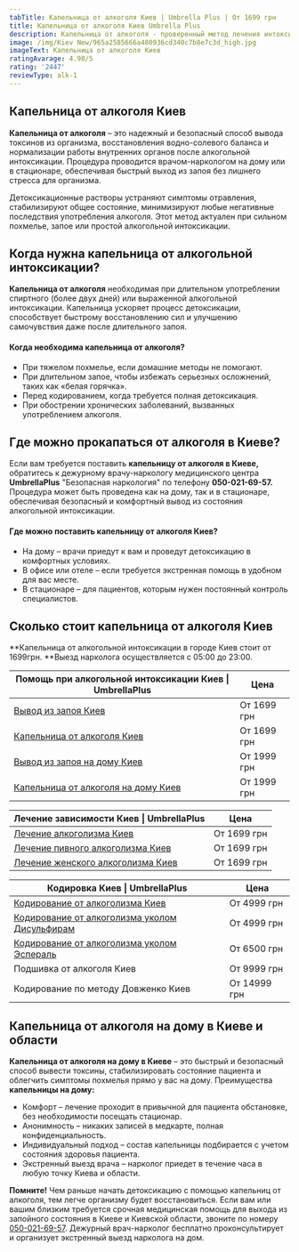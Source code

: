 ```yaml
---
tabTitle: Капельница от алкоголя Киев | Umbrella Plus | От 1699 грн
title: Капельница от алкоголя Киев Umbrella Plus
description: Капельница от алкоголя - проверенный метод лечения интоксикации
image: /img/Kiev New/965a2585666a480936cd340c7b8e7c3d_high.jpg
imageText: Капельница от алкоголя Киев
ratingAvarage: 4.98/5
rating: '2447'
reviewType: alk-1
---
```


## Капельница от алкоголя Киев

**Капельница от алкоголя** – это надежный и безопасный способ вывода токсинов из организма, восстановления водно-солевого баланса и нормализации работы внутренних органов после алкогольной интоксикации. Процедура проводится врачом-наркологом на дому или в стационаре, обеспечивая быстрый выход из запоя без лишнего стресса для организма.

Детоксикационные растворы устраняют симптомы отравления, стабилизируют общее состояние, минимизируют любые негативные последствия употребления алкоголя. Этот метод актуален при сильном похмелье, запое или простой алкогольной интоксикации.

## Когда нужна капельница от алкогольной интоксикации?

**Капельница от алкоголя** необходимая при длительном употреблении спиртного (более двух дней) или выраженной алкогольной интоксикации. Капельница ускоряет процесс детоксикации, способствует быстрому восстановлению сил и улучшению самочувствия даже после длительного запоя.

#### **Когда необходима капельница от алкоголя?**

* При тяжелом похмелье, если домашние методы не помогают.
* При длительном запое, чтобы избежать серьезных осложнений, таких как «белая горячка».
* Перед кодированием, когда требуется полная детоксикация.
* При обострении хронических заболеваний, вызванных употреблением алкоголя.

## Где можно прокапаться от алкоголя в Киеве?

Если вам требуется поставить **капельницу от алкоголя в Киеве,** обратитесь к дежурному врачу-наркологу медицинского центра **UmbrellaPlus** "Безопасная наркология" по телефону **050-021-69-57.** Процедура может быть проведена как на дому, так и в стационаре, обеспечивая безопасный и комфортный вывод из состояния алкогольной интоксикации.

#### **Где можно поставить капельницу от алкоголя Киев?**

* На дому – врачи приедут к вам и проведут детоксикацию в комфортных условиях.
* В офисе или отеле – если требуется экстренная помощь в удобном для вас месте.
* В стационаре – для пациентов, которым нужен постоянный контроль специалистов.

## Сколько стоит капельница от алкоголя Киев

\*\*Капельница от алкогольной интоксикации в городе Киев стоит от 1699грн. \*\*Выезд нарколога осуществляется с 05:00 до 23:00.

| Помощь при алкогольной интоксикации Киев \| UmbrellaPlus                                                     | Цена        |
| ------------------------------------------------------------------------------------------------------------ | ----------- |
| [Вывод из запоя Киев](https://umbrella-plus.com.ua/kiev/vivod-iz-zapoia-kiev/)                               | От 1699 грн |
| [Капельница от алкоголя Киев](https://umbrella-plus.com.ua/kiev/kapelnica_ot_alkogola_kiev/)                 | От 1699 грн |
| [Вывод из запоя на дому Киев](https://umbrella-plus.com.ua/kiev/vivod-iz-zapoia-na-domy-kiev/)               | От 1999 грн |
| [Капельница от алкоголя на дому Киев](https://umbrella-plus.com.ua/kiev/kapelnica_ot_alkogola_na_domy_kiev/) | От 1999 грн |

| Лечение зависимости Киев \| UmbrellaPlus                                                                   | Цена        |
| ---------------------------------------------------------------------------------------------------------- | ----------- |
| [Лечение алкоголизма Киев](https://umbrella-plus.com.ua/kiev/lechenie-alkogolizma-kiev/)                   | От 1699 грн |
| [Лечение пивного алкоголизма Киев](https://umbrella-plus.com.ua/kiev/lechenie-pivnogi-alkogolizma-kiev/)   | От 1699 грн |
| [Лечение женского алкоголизма Киев](https://umbrella-plus.com.ua/kiev/lechenie-jenskogo-alkogolizma-kiev/) | От 1699 грн |

| Кодировка Киев \| UmbrellaPlus                                                                                             | Цена         |
| -------------------------------------------------------------------------------------------------------------------------- | ------------ |
| [Кодирование от алкоголизма Киев](https://umbrella-plus.com.ua/kiev/kodirovka-ot-alkogolia-kiev/)                          | От 4999 грн  |
| [Кодирование от алкоголизма уколом Дисульфирам](https://umbrella-plus.com.ua/kiev/kodirovka-ot-alkogolia-disulfiram-kiev/) | От 4999 грн  |
| [Кодирование от алкоголизма уколом Эспераль](https://umbrella-plus.com.ua/kiev/kodirovka-ot-alkogolizma-espiarl-kiev/)     | От 6500 грн  |
| Подшивка от алкоголя Киев                                                                                                  | От 9999 грн  |
| Кодирование по методу Довженко Киев                                                                                        | От 14999 грн |

## Капельница от алкоголя на дому в Киеве и области

**Капельница от алкоголя на дому в Киеве** – это быстрый и безопасный способ вывести токсины, стабилизировать состояние пациента и облегчить симптомы похмелья прямо у вас на дому. Преимущества **капельницы на дому:**

* Комфорт – лечение проходит в привычной для пациента обстановке, без необходимости посещать стационар.
* Анонимность – никаких записей в медкарте, полная конфиденциальность.
* Индивидуальный подход – состав капельницы подбирается с учетом состояния здоровья пациента.
* Экстренный выезд врача – нарколог приедет в течение часа в любую точку Киева и области.

**Помните!** Чем раньше начать детоксикацию с помощью капельниц от алкоголя, тем легче организму будет восстановиться. Если вам или вашим близким требуется срочная медицинская помощь для выхода из запойного состояния в Киеве и Киевской области, звоните по номеру [050-021-69-57](tel:0500216957). Дежурный врач-нарколог бесплатно проконсультирует и организует экстренный выезд нарколога на дом.
